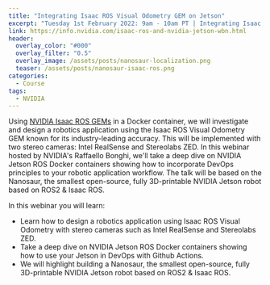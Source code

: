 ```yaml
---
title: "Integrating Isaac ROS Visual Odometry GEM on Jetson"
excerpt: "Tuesday 1st February 2022: 9am - 10am PT | Integrating Isaac ROS Visual Odometry GEM on Jetson"
link: https://info.nvidia.com/isaac-ros-and-nvidia-jetson-wbn.html
header:
  overlay_color: "#000"
  overlay_filter: "0.5"
  overlay_image: /assets/posts/nanosaur-localization.png
  teaser: /assets/posts/nanosaur-isaac-ros.png
categories:
  - Course
tags:
  - NVIDIA
---
```


Using [NVIDIA Isaac ROS GEMs](https://developer.nvidia.com/isaac-ros-gems) in a Docker container, we will investigate and design a robotics application using the Isaac ROS Visual Odometry GEM known for its industry-leading accuracy. This will be implemented with two stereo cameras: Intel RealSense and Stereolabs ZED. In this webinar hosted by NVIDIA's Raffaello Bonghi, we'll take a deep dive on NVIDIA Jetson ROS Docker containers showing how to incorporate DevOps principles to your robotic application workflow. The talk will be based on the Nanosaur, the smallest open-source, fully 3D-printable NVIDIA Jetson robot based on ROS2 & Isaac ROS.

In this webinar you will learn: 
* Learn how to design a robotics application using Isaac ROS Visual Odometry with stereo cameras such as Intel RealSense and Stereolabs ZED.
* Take a deep dive on NVIDIA Jetson ROS Docker containers showing how to use your Jetson in DevOps with Github Actions.
* We will highlight building a Nanosaur, the smallest open-source, fully 3D-printable NVIDIA Jetson robot based on ROS2 & Isaac ROS. 
